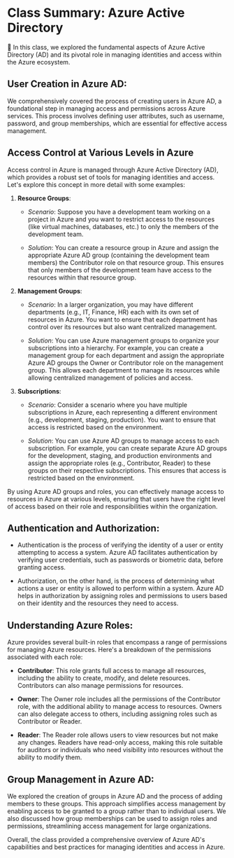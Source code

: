 # Class Summary: Azure Active Directory

📘 In this class, we explored the fundamental aspects of Azure Active Directory (AD) and its pivotal role in managing identities and access within the Azure ecosystem.

## User Creation in Azure AD: 
We comprehensively covered the process of creating users in Azure AD, a foundational step in managing access and permissions across Azure services. This process involves defining user attributes, such as username, password, and group memberships, which are essential for effective access management.

## Access Control at Various Levels in Azure

Access control in Azure is managed through Azure Active Directory (AD), which provides a robust set of tools for managing identities and access. Let's explore this concept in more detail with some examples:

1. **Resource Groups**: 
   - *Scenario*: Suppose you have a development team working on a project in Azure and you want to restrict access to the resources (like virtual machines, databases, etc.) to only the members of the development team.

   - *Solution*: You can create a resource group in Azure and assign the appropriate Azure AD group (containing the development team members) the Contributor role on that resource group. This ensures that only members of the development team have access to the resources within that resource group.

2. **Management Groups**: 
   - *Scenario*: In a larger organization, you may have different departments (e.g., IT, Finance, HR) each with its own set of resources in Azure. You want to ensure that each department has control over its resources but also want centralized management.

   - *Solution*: You can use Azure management groups to organize your subscriptions into a hierarchy. For example, you can create a management group for each department and assign the appropriate Azure AD groups the Owner or Contributor role on the management group. This allows each department to manage its resources while allowing centralized management of policies and access.

3. **Subscriptions**:
   - *Scenario*: Consider a scenario where you have multiple subscriptions in Azure, each representing a different environment (e.g., development, staging, production). You want to ensure that access is restricted based on the environment.

   - *Solution*: You can use Azure AD groups to manage access to each subscription. For example, you can create separate Azure AD groups for the development, staging, and production environments and assign the appropriate roles (e.g., Contributor, Reader) to these groups on their respective subscriptions. This ensures that access is restricted based on the environment.

By using Azure AD groups and roles, you can effectively manage access to resources in Azure at various levels, ensuring that users have the right level of access based on their role and responsibilities within the organization.

## Authentication and Authorization: 

- Authentication is the process of verifying the identity of a user or entity attempting to access a system. Azure AD facilitates authentication by verifying user credentials, such as passwords or biometric data, before granting access. 

- Authorization, on the other hand, is the process of determining what actions a user or entity is allowed to perform within a system. Azure AD helps in authorization by assigning roles and permissions to users based on their identity and the resources they need to access.

## Understanding Azure Roles: 
Azure provides several built-in roles that encompass a range of permissions for managing Azure resources. Here's a breakdown of the permissions associated with each role:

   - **Contributor**: This role grants full access to manage all resources, including the ability to create, modify, and delete resources. Contributors can also manage permissions for resources.
   
   - **Owner**: The Owner role includes all the permissions of the Contributor role, with the additional ability to manage access to resources. Owners can also delegate access to others, including assigning roles such as Contributor or Reader.
   
   - **Reader**: The Reader role allows users to view resources but not make any changes. Readers have read-only access, making this role suitable for auditors or individuals who need visibility into resources without the ability to modify them.

## Group Management in Azure AD: 
We explored the creation of groups in Azure AD and the process of adding members to these groups. This approach simplifies access management by enabling access to be granted to a group rather than to individual users. We also discussed how group memberships can be used to assign roles and permissions, streamlining access management for large organizations.

Overall, the class provided a comprehensive overview of Azure AD's capabilities and best practices for managing identities and access in Azure.